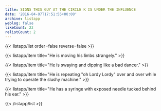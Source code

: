```yaml
---
title: SIGNS THIS GUY AT THE CIRCLE K IS UNDER THE INFLUENCE
date: '2016-04-07T17:51:55+00:00'
archive: listapp
weblog: false
likeCount: 22
relistCount: 2
---
```



{{< listapp/list order=false reverse=false >}}

   {{< listapp/item title="He is moving his limbs strangely." >}}

   {{< listapp/item title="He is swaying and dipping like a bad dancer." >}}

   {{< listapp/item title="He is repeating \"oh Lordy Lordy\" over and over while trying to operate the slushy machine." >}}

   {{< listapp/item title="He has a syringe with exposed needle tucked behind his ear." >}}

{{< /listapp/list >}}
